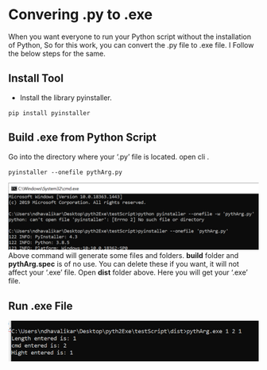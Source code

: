 # Convering .py to .exe
When you want everyone to run your Python script without the installation of Python, So for this work, you can convert the .py file to .exe file. I Follow the below steps for the same. 

## Install Tool
- Install the library pyinstaller. 

```code
pip install pyinstaller
```

## Build .exe from Python Script

Go into the directory where your ‘.py’ file is located. open cli . 

```code
pyinstaller --onefile pythArg.py
```
![Image](image/test.png)
Above command will generate some files and folders. **build** folder and **pythArg.spec** is of no use. You can delete these if you want, it will not affect your ‘.exe’ file. Open **dist** folder above. Here you will get your ‘.exe’ file. 

## Run .exe File

![Image](image/runexe.png)


